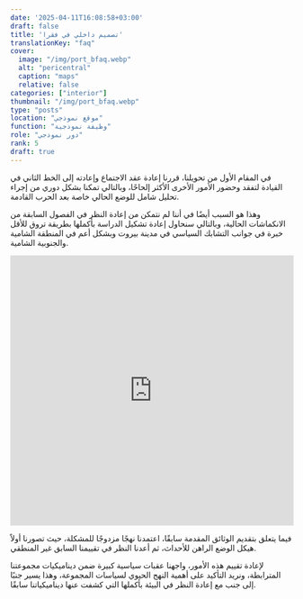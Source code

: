 ```yaml
---
date: '2025-04-11T16:08:58+03:00'
draft: false
title: 'تصميم داخلي في فقرا'
translationKey: "faq"
cover:
  image: "/img/port_bfaq.webp"
  alt: "pericentral"
  caption: "maps"
  relative: false
categories: ["interior"]
thumbnail: "/img/port_bfaq.webp"
type: "posts"
location: "موقع نموذجي"
function: "وظيفة نموذجية"
role: "دور نموذجي"
rank: 5
draft: true
---
```

في المقام الأول من تحويلنا، قررنا إعادة عقد الاجتماع وإعادته إلى الخط الثاني في القيادة لتفقد وحضور الأمور الأخرى الأكثر إلحاحًا، وبالتالي تمكنا بشكل دوري من إجراء تحليل شامل للوضع الحالي خاصة بعد الحرب القادمة.

وهذا هو السبب أيضًا في أننا لم نتمكن من إعادة النظر في الفصول السابقة من الانكماشات الحالية، وبالتالي سنحاول إعادة تشكيل الدراسة بأكملها بطريقة تروق للأقل خبرة في جوانب التشابك السياسي في مدينة بيروت وبشكل أعم في المنطقة الشامية والجنوبية الشامية.

<iframe src="https://porthee.netlify.app" width="100%" height="480" style="border:none;"></iframe>

فيما يتعلق بتقديم الوثائق المقدمة سابقًا، اعتمدنا نهجًا مزدوجًا للمشكلة، حيث تصورنا أولاً هيكل الوضع الراهن للأحداث، ثم أعدنا النظر في تقييمنا السابق غير المنطقي.

لإعادة تقييم هذه الأمور، واجهنا عقبات سياسية كبيرة ضمن ديناميكيات مجموعتنا المترابطة، ونريد التأكيد على أهمية النهج الحيوي لسياسات المجموعة، وهذا يسير جنبًا إلى جنب مع إعادة النظر في البيئة بأكملها التي كشفت عنها ديناميكياتنا سابقًا.
